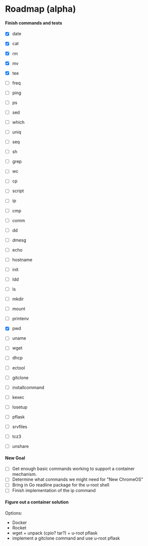 Roadmap (alpha)
======

#### Finish commands and tests

- [x] date
- [x] cat
- [x] rm
- [x] mv
- [x] tee
- [ ] freq
- [ ] ping
- [ ] ps
- [ ] sed
- [ ] which
- [ ] uniq
- [ ] seq
- [ ] sh
- [ ] grep
- [ ] wc
- [ ] cp
- [ ] script
- [ ] ip
- [ ] cmp
- [ ] comm
- [ ] dd
- [ ] dmesg
- [ ] echo
- [ ] hostname
- [ ] init
- [ ] ldd
- [ ] ls
- [ ] mkdir
- [ ] mount
- [ ] printenv
- [x] pwd
- [ ] uname
- [ ] wget
- [ ] dhcp
- [ ] ectool
- [ ] gitclone
- [ ] installcommand
- [ ] kexec
- [ ] losetup
- [ ] pflask
- [ ] srvfiles
- [ ] tcz3
- [ ] unshare



#### New Goal
- [ ] Get enough basic commands working to support a container mechanism.
- [ ] Determine what commands we might need for "New ChromeOS"
- [ ] Bring in Go readline package for the u-root shell
- [ ] Finish implementation of the ip command

#### Figure out a container solution
Options:

* Docker
* Rocket
* wget + unpack (cpio? tar?) + u-root pflask
* implement a gitclone command and use u-root pflask

